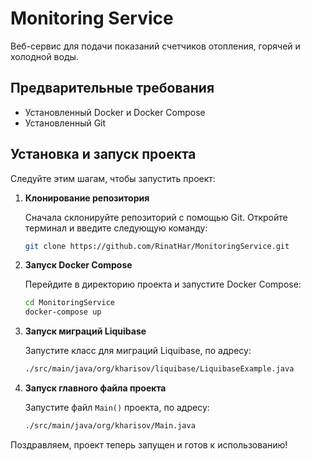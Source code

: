 # Monitoring Service

Веб-сервис для подачи показаний счетчиков отопления, горячей и холодной воды.

## Предварительные требования

- Установленный Docker и Docker Compose
- Установленный Git

## Установка и запуск проекта

Следуйте этим шагам, чтобы запустить проект:

1. **Клонирование репозитория** 

   Сначала склонируйте репозиторий с помощью Git. Откройте терминал и введите следующую команду:

    ```bash
    git clone https://github.com/RinatHar/MonitoringService.git
    ```

2. **Запуск Docker Compose**

   Перейдите в директорию проекта и запустите Docker Compose:

    ```bash
    cd MonitoringService
    docker-compose up
    ```

3. **Запуск миграций Liquibase**

   Запустите класс для миграций Liquibase, по адресу:

    ```bash
    ./src/main/java/org/kharisov/liquibase/LiquibaseExample.java
    ```

4. **Запуск главного файла проекта**

   Запустите файл `Main()` проекта, по адресу:

    ```bash
    ./src/main/java/org/kharisov/Main.java
    ```

Поздравляем, проект теперь запущен и готов к использованию!
